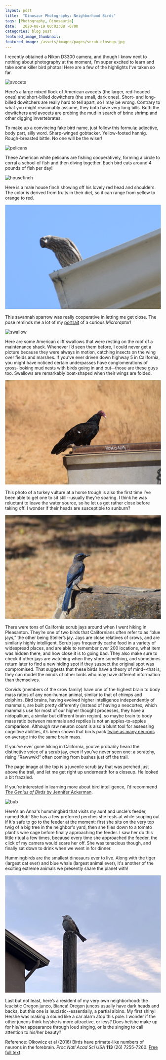 ```yaml
---
layout: post
title:  "Dinosaur Photography: Neighborhood Birds"
tags: [Photography, Dinosauria]
date:   2020-08-19 00:02:08 -0700
categories: blog post
featured_image_thumbnail:
featured_image: /assets/images/pages/scrub-closeup.jpg
---
```


I recently obtained a Nikon D3300 camera, and though I know next to nothing about photography at the moment, I’m super excited to learn and take some killer bird photos!  Here are a few of the highlights I’ve taken so far.

![avocets](/assets/images/posts/avocets.jpg)

Here’s a large mixed flock of American avocets (the larger, red-headed ones) and short-billed dowitchers (the small, dark ones).  Short- and long-billed dowitchers are really hard to tell apart, so I may be wrong.  Contrary to what you might reasonably assume, they both have very long bills.  Both the dowitchers and avocets are probing the mud in search of brine shrimp and other digging invertebrates.

To make up a convincing fake bird name, just follow this formula: adjective, body part, silly word.  Sharp-winged gobtacker.  Yellow-footed hannig.  Rough-breasted bittle.  No one will be the wiser!

![pelicans](/assets/images/posts/pelican-circle.jpg)

These American white pelicans are fishing cooperatively, forming a circle to corral a school of fish and then diving together.  Each bird eats around 4 pounds of fish per day!

![housefinch](/assets/images/posts/finch-2.jpg)

Here is a male house finch showing off his lovely red head and shoulders.  The color is derived from fruits in their diet, so it can range from yellow to orange to red.

![sparrow](/assets/images/posts/curious-sparrow.jpg)

This savannah sparrow was really cooperative in letting me get close.  The pose reminds me a lot of my [portrait](https://obscuredinosaurfacts.com/blog/post/2020/05/23/mayart.html) of a curious *Microraptor*!

![swallow](/assets/images/posts/cliff-swallows.jpg)

Here are some American cliff swallows that were resting on the roof of a maintenance shack.  Whenever I’d seen them before, I could never get a picture because they were always in motion, catching insects on the wing over fields and marshes.  If you’ve ever driven down highway 5 in California, you might have noticed certain underpasses have conglomerations of gross-looking mud nests with birds going in and out--those are these guys too.  Swallows are remarkably boat-shaped when their wings are folded.

![turkey vulture](/assets/images/posts/vulture2.jpg)

This photo of a turkey vulture at a horse trough is also the first time I’ve been able to get one to sit still--usually they’re soaring.  I think he was reluctant to leave the water source, so he let us get rather close before taking off.  I wonder if their heads are susceptible to sunburn?

![scrub jay](/assets/images/posts/scrub1.jpg)

There were tons of California scrub jays around when I went hiking in Pleasanton.  They’re one of two birds that Californians often refer to as “blue jays,” the other being Steller’s jay.  Jays are close relatives of crows, and are similarly highly intelligent.  Scrub jays frequently cache food in a variety of widespread places, and are able to remember over 200 locations, what item was hidden there, and how close it is to going bad.  They also make sure to check if other jays are watching when they store something, and sometimes return later to find a new hiding spot if they suspect the original spot was compromised.  That suggests that these birds have a theory of mind--that is, they can model the minds of other birds who may have different information than themselves.

Corvids (members of the crow family) have one of the highest brain to body mass ratios of any non-human animal, similar to that of chimps and dolphins.  Bird brains, having evolved higher intelligence independently of mammals, are built pretty differently (instead of having a neocortex, which mammals use for most of our higher thought processes, they have a nidopallium, a similar but different brain region), so maybe brain to body mass ratio between mammals and reptiles is not an apples-to-apples comparison.  Although raw neuron count is also a blunt tool for assessing cognitive abilities, it’s been shown that birds pack [twice as many neurons](https://www.pnas.org/content/113/26/7255) on average into the same brain mass.

If you’ve ever gone hiking in California, you’ve probably heard the distinctive voice of a scrub jay, even if you’ve never seen one: a scratchy, rising “Rawwwk!” often coming from bushes just off the trail.

The page image at the top is a juvenile scrub jay that was perched just above the trail, and let me get right up underneath for a closeup.  He looked a bit frazzled.

If you’re interested in learning more about bird intelligence, I’d recommend [*The Genius of Birds* by Jennifer Ackerman](https://www.amazon.com/Genius-Birds-Jennifer-Ackerman/dp/0399563121).

![bub](/assets/images/posts/bub.jpg)

Here's an Anna's hummingbird that visits my aunt and uncle's feeder, named Bub!  She has a few preferred perches she rests at while scoping out if it's safe to go to the feeder at the moment: first she sits on the very top twig of a big tree in the neighbor's yard, then she flies down to a tomato plant's wire cage before finally approaching the feeder.  I saw her do this little ritual a few times, because every time she approached the feeder, the click of my camera would scare her off.  She was tenacious though, and finally sat down to drink when we went in for dinner.

Hummingbirds are the smallest dinosaurs ever to live.  Along with the tiger (largest cat ever) and blue whale (largest animal ever), it's another of the exciting extreme animals we presently share the planet with!

![bianca](/assets/images/posts/bianca.jpg)

Last but not least, here’s a resident of my very own neighborhood: the leucistic Oregon junco, Bianca!  Oregon juncos usually have dark heads and backs, but this one is leucistic--essentially, a partial albino.  My first shiny!  He/she was making a sound like a car alarm atop this pole.  I wonder if the other juncos think he/she is more attractive, or less?  Does he/she make up for his/her appearance through loud singing, or is the singing to call attention to his/her beauty?

Reference: Olkowicz et al (2016) Birds have primate-like numbers of neurons in the forebrain. *Proc Natl Acad Sci USA* **113** (26) 7255-7260. [Free full text](https://www.pnas.org/content/113/26/7255) 